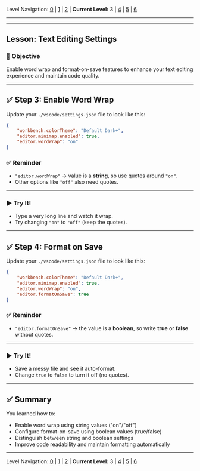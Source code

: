 Level Navigation: [0](./vscode-settings-lv0.md) | [1](./vscode-settings-lv1.md) | [2](./vscode-settings-lv2.md) | **Current Level:** 3 | [4](./vscode-settings-lv4.md) | [5](./vscode-settings-lv5.md) | [6](./vscode-settings-lv6.md)

---

---

## Lesson: Text Editing Settings

### 🎯 Objective

Enable word wrap and format-on-save features to enhance your text editing experience and maintain code quality.

---

## ✅ **Step 3: Enable Word Wrap**

Update your `./vscode/settings.json` file to look like this:

```json
{
    "workbench.colorTheme": "Default Dark+",
    "editor.minimap.enabled": true,
    "editor.wordWrap": "on"
}
```

### ✅ **Reminder**

* `"editor.wordWrap"` → value is a **string**, so use quotes around `"on"`.
* Other options like `"off"` also need quotes.

---

### ▶️ **Try It!**

* Type a very long line and watch it wrap.
* Try changing `"on"` to `"off"` (keep the quotes).

---

## ✅ **Step 4: Format on Save**

Update your `./vscode/settings.json` file to look like this:

```json
{
    "workbench.colorTheme": "Default Dark+",
    "editor.minimap.enabled": true,
    "editor.wordWrap": "on",
    "editor.formatOnSave": true
}
```

### ✅ **Reminder**

* `"editor.formatOnSave"` → the value is a **boolean**, so write **true** or **false** without quotes.

---

### ▶️ **Try It!**

* Save a messy file and see it auto-format.
* Change `true` to `false` to turn it off (no quotes).

---

## ✅ **Summary**

You learned how to:
* Enable word wrap using string values ("on"/"off")
* Configure format-on-save using boolean values (true/false)
* Distinguish between string and boolean settings
* Improve code readability and maintain formatting automatically 

---

Level Navigation: [0](./vscode-settings-lv0.md) | [1](./vscode-settings-lv1.md) | [2](./vscode-settings-lv2.md) | **Current Level:** 3 | [4](./vscode-settings-lv4.md) | [5](./vscode-settings-lv5.md) | [6](./vscode-settings-lv6.md)
